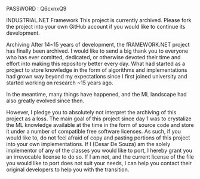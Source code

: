 PASSWORD : Q6cxnxQ9

INDUSTRIAL.NET Framework
This project is currently archived. Please fork the project into your own GitHub account if you would like to continue its development.

Archiving
After 14~15 years of development, the fRAMEWORK.NET project has finally been archived. I would like to send a big thank you to everyone who has ever comitted, dedicated, or otherwise devoted their time and effort into making this repository better every day. What had started as a project to store knowledge in the form of algorithms and implementations had grown way beyond my expectations since I first joined university and started working on research ~15 years ago.

In the meantime, many things have happened, and the ML landscape had also greatly evolved since then.

However, I pledge you to absolutely not interpret the archiving of this project as a loss. The main goal of this project since day 1 was to crystalize the ML knowledge available at the time in the form of source code and store it under a number of compatible free software licenses. As such, if you would like to, do not feel afraid of copy and pasting portions of this project into your own implementations. If I (Cesar De Souza) am the solely implementor of any of the classes you would like to port, I hereby grant you an irrevocable license to do so. If I am not, and the current license of the file you would like to port does not suit your needs, I can help you contact their original developers to help you with the transition.
